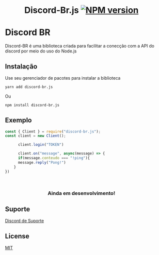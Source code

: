 <div align="center">
   <br />
   <p style="font-size=20px">
   <h1>

   Discord-Br.js [![NPM version](https://img.shields.io/npm/v/discord-br.js.svg?style=flat-square)](https://npmjs.com/package/discord-br.js)
   =============
   </h1>
   </p>
</div>

# Discord BR

Discord-BR é uma biblioteca criada para facilitar a conecção com a API do discord por meio do uso do Node.js

## Instalação

Use seu gerenciador de pacotes para instalar a biblioteca 

```bash
yarn add discord-br.js 
```
Ou

```bash
npm install discord-br.js 
```

## Exemplo

```javascript
const { Client } = require("discord-br.js");
const client = new Client();

      client.login("TOKEN")

      client.on("message", async(message) => {
      if(message.conteudo === "!ping"){
      message.reply("Pong!")
    }
})
```

<div align="center">
   <br />
   <p style="font-size=10px">
   <h3>Ainda em desenvolvimento!</h3>
   </p>
</div>

## Suporte

[Discord de Suporte](https://discord.gg/MNBCzxaFsY)

## License

[MIT](https://choosealicense.com/licenses/mit/)
